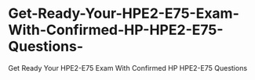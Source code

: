 # Get-Ready-Your-HPE2-E75-Exam-With-Confirmed-HP-HPE2-E75-Questions-
Get Ready Your HPE2-E75 Exam With Confirmed HP HPE2-E75 Questions 
